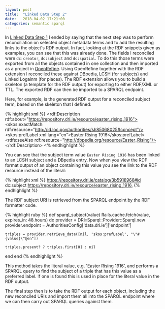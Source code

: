 ```yaml
---
layout: post
title:  "Linked Data Step 2"
date:   2018-04-02 17:21:00
categories: semantic sparql
---
```


In [Linked Data Step 1](semantic/sparql/2017/06/09/lod-phase1/) I ended by saying that the next step
was to perform reconciliation on selected object metadata terms and to add the resulting links to the object's RDF output.
In fact, looking at the RDF snippets given as examples, you can see that this was already done. The fields I reconciled
were ```dc:creator```, ```dc:subject``` and ```dc:spatial```. To do this those terms were exported from all the objects
contained in one collection and then imported as a project in [OpenRefine][openrefine]. Using OpenRefine together
with the RDF extension I reconciled these against DBpedia, LCSH (for subjects) and Linked Logainm (for places). The 
RDF extension allows you to build a skeleton (a template for the RDF output) for exporting to either RDF/XML or TTL. The exported RDF
can then be imported to a SPARQL endpoint.

Here, for example, is the generated RDF output for a reconciled subject term, based on the skeleton that I defined:

{% highlight xml %}
<rdf:Description rdf:about="https://repository.dri.ie/resource/easter_rising_1916">
        <skos:exactMatch rdf:resource="http://id.loc.gov/authorities/sh85068025#concept"/>
        <skos:prefLabel xml:lang="en">Easter Rising 1916</skos:prefLabel>
        <rdfs:seeAlso rdf:resource="http://dbpedia.org/resource/Easter_Rising"/>
</rdf:Description>
<% endhighlight %}

You can see that the subject term value ```Easter Rising 1916``` has been linked to an LCSH subject and a
DBpedia entry. Now when you view the RDF format output of an object containing this value you see the link
to the RDF resource instead of the literal:

{% highlight xml %}
<https://repository.dri.ie/catalog/3b5918966#id>
dc:subject 
     <https://repository.dri.ie/resource/easter_rising_1916>,
{% endhighlight %}

The RDF subject URI is retrieved from the SPARQL endpoint by the RDF formatter code.

{% highlight ruby %}
def sparql_subject(value)
  Rails.cache.fetch(value, expires_in: 48.hours) do
    provider = DRI::Sparql::Provider::Sparql.new
    provider.endpoint = AuthoritiesConfig['data.dri.ie']['endpoint']

    triples = provider.retrieve_data([nil, 'skos:prefLabel', "\"#{value}\"@en"])

    triples.present? ? triples.first[0] : nil
  end
end
{% endhighlight %}

This method takes the literal value, e.g. 'Easter Rising 1916', and performs a SPARQL query to find the subject of a triple
that has this value as a preferred label. If one is found this is used in place for the literal value in the RDF output.

The final step then is to take the RDF output for each object, including the new reconciled URIs and import them all into the
SPARQL endpoint where we can then carry out SPARQL queries against them.

[res-project]:         https://bbcarchdev.github.io/res/
[openrefine]:          http://openrefine.org/

